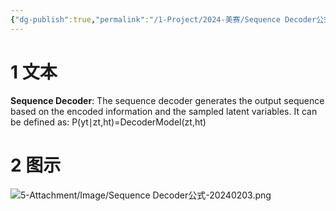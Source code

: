 ```yaml
---
{"dg-publish":true,"permalink":"/1-Project/2024-美赛/Sequence Decoder公式/","tags":["公式"]}
---
```


# 1 文本
**Sequence Decoder**: The sequence decoder generates the output sequence based on the encoded information and the sampled latent variables. It can be defined as:
P(yt​∣zt​,ht​)=DecoderModel(zt​,ht​)
# 2 图示
![5-Attachment/Image/Sequence Decoder公式-20240203.png](/img/user/5-Attachment/Image/Sequence%20Decoder%E5%85%AC%E5%BC%8F-20240203.png)